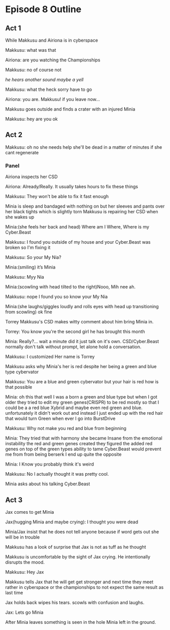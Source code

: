 # Episode 8 Outline
## Act 1
While Makkusu and Airiona is in cyberspace

Makkusu: what was that

Airiona: are you watching the Championships

Makkusu: no of course not

*he hears another sound maybe a yell*

Makkusu: what the heck sorry have to go

Airiona: you are. Makkusu! if you leave now...

Makkusu goes outside and finds a crater with an injured Minia

Makkusu: hey are you ok

## Act 2
Makkusu: oh no she needs help she'll be dead in a matter of minutes if she cant regenerate


### Panel
Airiona inspects her CSD

  Airiona: Already/Really. It usually takes hours to fix these things

Makkusu: They won't be able to fix it fast enough

Minia is sleep and bandaged with nothing on but her sleeves and pants over her black tights which is slightly torn
Makkusu is repairing her CSD when she wakes up

Minia:(she feels her back and head) Where am I Where, Where is my Cyber.Beast

Makkusu: I found you outside of my house and your Cyber.Beast was broken so I'm fixing it

Makkusu: So your My Nia?

Minia:(smiling) it’s Minia

Makkusu: Myy Nia

Minia:(scowling with head tilted to the right)Nooo, Mih nee ah. 

Makkusu: nope I found you so know your My Nia

Minia:(she laughs/giggles loudly and rolls eyes with head up transitioning from scowling) ok fine

Torrey Makkusu's CSD makes witty comment about him bring Minia in.

Torrey: You know you're the second girl he has brought this month
		
Minia: Really?... wait a minute did it just talk on it's own. CSD/Cyber.Beast normally don't talk without prompt, let alone hold a conversation.

Makkusu: I customized Her name is Torrey


Makkusu asks why Minia's her is red despite her being a green and blue type cybervator

Makkusu: You are a blue and green cybervator but your hair is red how is that possible

Minia: oh this that well I was a born a green and blue type but when I got older they tried to edit my green genes(CRISPR) to be red mostly so that I could be a a red blue Xybrid and maybe even red green and blue. unfortunately it didn't work out and instead I just ended up with the red hair that would turn Green when ever I go into BurstDrive

Makkusu: Why not make you red and blue from beginning

Minia: They tried that with harmony she became Insane from the emotional instability the red and green genes created they figured the added red genes on top of the green types ability to tame Cyber.Beast would prevent me from from being berserk I end up quite the opposite

Minia: I Know you probably think it's weird

Makkusu: No I actually thought it was pretty cool.

Minia asks about his talking Cyber.Beast

## Act 3
Jax comes to get Minia

Jax(hugging Minia and maybe crying): I thought you were dead

Minia/Jax insist that he does not tell anyone because if word gets out she will be in trouble

Makkusu has a look of surprise that Jax is not as tuff as he thought

Makkusu is uncomfortable by the sight of Jax crying. He intentionally disrupts the mood.

Makkusu: Hey Jax

Makkusu tells Jax that he will get get stronger and next time they meet rather in cyberspace or the championships to not expect the same result as last time

Jax holds back wipes his tears. scowls with confusion and laughs.

Jax: Lets go Minia

After Minia leaves something is seen in the hole Minia left in the ground.